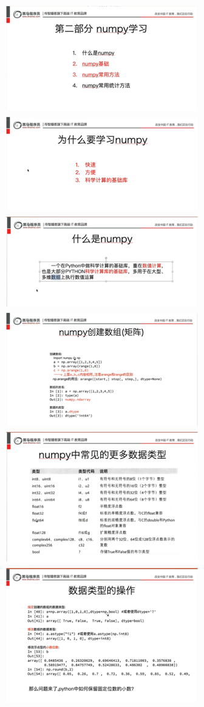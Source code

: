 ![](assets/2022-04-14-14-44-53-image.png)

![](assets/2022-04-14-14-45-09-image.png)

![](assets/2022-04-14-14-46-05-image.png)

![](assets/2022-04-14-14-46-20-image.png)

![](assets/2022-04-14-14-51-49-image.png)

![](assets/2022-04-14-14-53-12-image.png)


